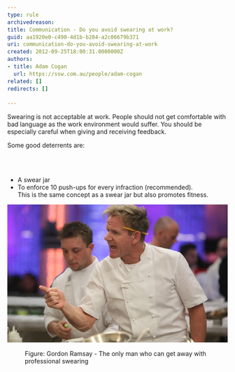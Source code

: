 ```yaml
---
type: rule
archivedreason: 
title: Communication - Do you avoid swearing at work?
guid: aa1920e0-c490-4d1b-b284-a2c06679b371
uri: communication-do-you-avoid-swearing-at-work
created: 2012-09-25T18:00:31.0000000Z
authors:
- title: Adam Cogan
  url: https://ssw.com.au/people/adam-cogan
related: []
redirects: []

---
```



<p>​​​Swearing is not acceptable at work. People should not get comfortable with bad language as the work environment would suffer. You should be especially careful when giving and receiving feedback.​​<br></p><p>Some good deterrents are:​<br></p>
<br><excerpt class='endintro'></excerpt><br>
<ul><li>A swear jar<br></li><li>To enforce 10 push-ups for every infraction ​(recommended). ​<br>This is the same concept as a swear jar but also promotes fitness.​<br></li></ul><dl class="ssw15-rteElement-ImageArea"> 
   <img src="gordon-ramsay.jpg" alt="GORDON-RAMSAY.jpg" /> 
</dl><dd class="ssw15-rteElement-FigureNormal">Figure: Gordon Ramsay - The only man who​ can ​​​​get away with professional swearing</dd>


